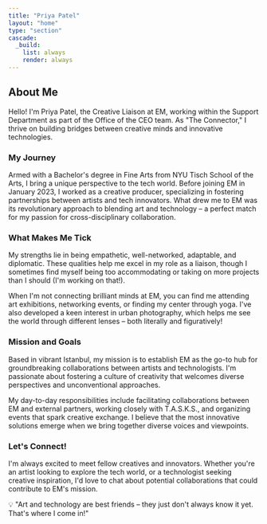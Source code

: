 ```yaml
---
title: "Priya Patel"
layout: "home"
type: "section"
cascade:
  _build:
    list: always
    render: always
---
```

## About Me

Hello! I'm Priya Patel, the Creative Liaison at EM, working within the Support Department as part of the Office of the CEO team. As "The Connector," I thrive on building bridges between creative minds and innovative technologies.

### My Journey

Armed with a Bachelor's degree in Fine Arts from NYU Tisch School of the Arts, I bring a unique perspective to the tech world. Before joining EM in January 2023, I worked as a creative producer, specializing in fostering partnerships between artists and tech innovators. What drew me to EM was its revolutionary approach to blending art and technology – a perfect match for my passion for cross-disciplinary collaboration.

### What Makes Me Tick

My strengths lie in being empathetic, well-networked, adaptable, and diplomatic. These qualities help me excel in my role as a liaison, though I sometimes find myself being too accommodating or taking on more projects than I should (I'm working on that!).

When I'm not connecting brilliant minds at EM, you can find me attending art exhibitions, networking events, or finding my center through yoga. I've also developed a keen interest in urban photography, which helps me see the world through different lenses – both literally and figuratively!

### Mission and Goals

Based in vibrant Istanbul, my mission is to establish EM as the go-to hub for groundbreaking collaborations between artists and technologists. I'm passionate about fostering a culture of creativity that welcomes diverse perspectives and unconventional approaches.

My day-to-day responsibilities include facilitating collaborations between EM and external partners, working closely with T.A.S.K.S., and organizing events that spark creative exchange. I believe that the most innovative solutions emerge when we bring together diverse voices and viewpoints.

### Let's Connect!

I'm always excited to meet fellow creatives and innovators. Whether you're an artist looking to explore the tech world, or a technologist seeking creative inspiration, I'd love to chat about potential collaborations that could contribute to EM's mission.

<aside>
💡 "Art and technology are best friends – they just don't always know it yet. That's where I come in!"

</aside>